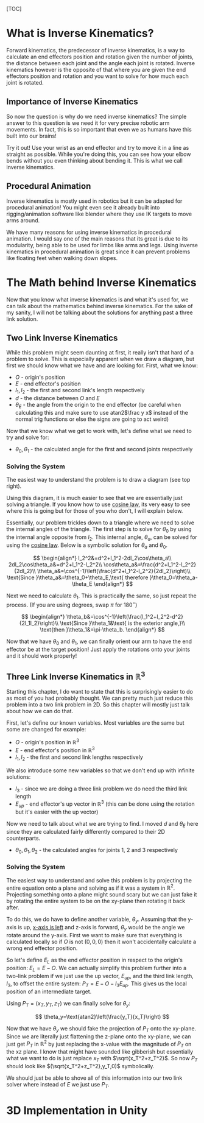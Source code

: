 [TOC]
# What is Inverse Kinematics?

Forward kinematics, the predecessor of inverse kinematics, is a way to calculate an end effectors position and rotation given the number of joints, the distance between each joint and the angle each joint is rotated. Inverse kinematics however is the opposite of that where you are given the end effectors position and rotation and you want to solve for how much each joint is rotated. 

## Importance of Inverse Kinematics

So now the question is why do we need inverse kinematics? The simple answer to this question is we need it for very precise robotic arm movements. In fact, this is so important that even we as humans have this built into our brains!

Try it out! Use your wrist as an end effector and try to move it in a line as straight as possible. While you're doing this, you can see how your elbow bends without you even thinking about bending it. This is what we call inverse kinematics. 

## Procedural Animation

Inverse kinematics is mostly used in robotics but it can be adapted for procedural animation! You might even see it already built into rigging/animation software like blender where they use IK targets to move arms around. 

We have many reasons for using inverse kinematics in procedural animation. I would say one of the main reasons that its great is due to its modularity, being able to be used for limbs like arms and legs. Using inverse kinematics in procedural animation is great since it can prevent problems like floating feet when walking down slopes.

# The Math behind Inverse Kinematics

Now that you know what inverse kinematics is and what it's used for, we can talk about the mathematics behind inverse kinematics. For the sake of my sanity, I will not be talking about the solutions for anything past a three link solution.

## Two Link Inverse Kinematics

<div class="float-right diagram" alt="Labelled Diagram" style="--src: url('/static/images/Inverse Kinematics/Labelled Diagram.png'); margin-left: 1rem;"></div>

While this problem might seem daunting at first, it really isn't that hard of a problem to solve. This is especially apparent when we draw a diagram, but first we should know what we have and are looking for. First, what we know:

- $O$ - origin's position
- $E$ - end effector's position
- $l_1, l_2$ - the first and second link's length respectively
- $d$ - the distance between $O$ and $E$
- $\theta_E$ - the angle from the origin to the end effector (be careful when calculating this and make sure to use atan2$\frac y x$ instead of the normal trig functions or else the signs are going to act weird)

Now that we know what we get to work with, let's define what we need to try and solve for:

- $\theta_0, \theta_1$ - the calculated angle for the first and second joints respectively

### Solving the System

The easiest way to understand the problem is to draw a diagram (see top right).


Using this diagram, it is much easier to see that we are essentially just solving a triangle. If you know how to use <a href="https://en.wikipedia.org/wiki/Law_of_cosines" target="_blank" class="info-hover">cosine law</a>, its very easy to see where this is going but for those of you who don't, I will explain below.

Essentially, our problem trickles down to a triangle where we need to solve the internal angles of the triangle. The first step is to solve for $\theta_0$ by using the internal angle opposite from $l_2$. This internal angle, $\theta_a$, can be solved for using the <a href="https://en.wikipedia.org/wiki/Law_of_cosines" target="_blank" class="info-hover">cosine law</a>. Below is a symbolic solution for $\theta_a$ and $\theta_0$.

<p>

$$
\begin{align*}
l_2^2&=d^2+l_1^2-2dl_2\cos\theta_a\\
2dl_2\cos\theta_a&=d^2+l_1^2-l_2^2\\
\cos\theta_a&=\frac{d^2+l_1^2-l_2^2}{2dl_2}\\
\theta_a&=\cos^{-1}\left(\frac{d^2+l_1^2-l_2^2}{2dl_2}\right)\\
\text{Since }\theta_a&=\theta_0+\theta_E,\text{ therefore }\theta_0=\theta_a-\theta_E
\end{align*}
$$

</p>

<span class="clear"></span>
Next we need to calculate $\theta_1$. This is practically the same, so just repeat the process. (If you are using degrees, swap $\pi$ for $180^\circ$)

<p>

$$
\begin{align*}
\theta_b&=\cos^{-1}\left(\frac{l_1^2+l_2^2-d^2}{2l_1l_2}\right)\\
\text{Since }\theta_1&\text{ is the exterior angle,}\\
\text{then }\theta_1&=\pi-\theta_b.
\end{align*}
$$

</p>

Now that we have $\theta_0$ and $\theta_1$, we can finally orient our arm to have the end effector be at the target position! Just apply the rotations onto your joints and it should work properly!

## Three Link Inverse Kinematics in $\mathbb{R}^3$

Starting this chapter, I do want to state that this is surprisingly easier to do as most of you had probably thought. We can pretty much just reduce this problem into a two link problem in 2D. So this chapter will mostly just talk about how we can do that.

First, let's define our known variables. Most variables are the same but some are changed for example:

- $O$ - origin's position in $\mathbb{R}^3$
- $E$ - end effector's position in $\mathbb{R}^3$
- $l_1, l_2$ - the first and second link lengths respectively

We also introduce some new variables so that we don't end up with infinite solutions:

- $l_3$ - since we are doing a three link problem we do need the third link length
- $E_{up}$ - end effector's up vector in $\mathbb{R}^3$ (this can be done using the rotation but it's easier with the up vector)

Now we need to talk about what we are trying to find. I moved $d$ and $\theta_E$ here since they are calculated fairly differently compared to their 2D counterparts.

- $\theta_0,\theta_1,\theta_2$ - the calculated angles for joints 1, 2 and 3 respectively

### Solving the System

The easiest way to understand and solve this problem is by projecting the entire equation onto a plane and solving as if it was a system in $\mathbb{R}^2$.  Projecting something onto a plane might sound scary but we can just fake it by rotating the entire system to be on the xy-plane then rotating it back after. 

To do this, we do have to define another variable, $\theta_y$. Assuming that the y-axis is up, <a href="https://en.wikipedia.org/wiki/Right-hand_rule" target="_blank" class="info-hover">x-axis is left</a> and z-axis is forward, $\theta_y$ would be the angle we rotate around the y-axis. First we want to make sure that everything is calculated locally so if $O$ is not $(0,0,0)$ then it won't accidentally calculate a wrong end effector position. 

So let's define $E_L$ as the end effector position in respect to the origin's position: $E_L=E-O$. We can actually simplify this problem further into a two-link problem if we just use the up vector, $E_{up}$, and the third link length, $l_3$, to offset the entire system: $P_T=E-O-l_3E_{up}$. This gives us the local position of an intermediate target. 

Using $P_T=(x_T,y_T,z_T)$ we can finally solve for $\theta_y$:

<p>

$$
\theta_y=\text{atan2}\left(\frac{y_T}{x_T}\right)
$$

</p>

Now that we have $\theta_y$ we should fake the projection of $P_T$ onto the xy-plane. Since we are literally just flattening the z-plane onto the xy-plane, we can just get $P_T$ in $\mathbb{R}^2$ by just replacing the x-value with the magnitude of $P_T$ on the xz plane. I know that might have sounded like gibberish but essentially what we want to do is just replace $x_T$ with $\sqrt{x_T^2+z_T^2}$. So now $P_T$ should look like $(\sqrt{x_T^2+z_T^2},y_T,0)$ symbolically. 

We should just be able to shove all of this information into our two link solver where instead of $E$ we just use $P_T$. 

#  3D Implementation in Unity
